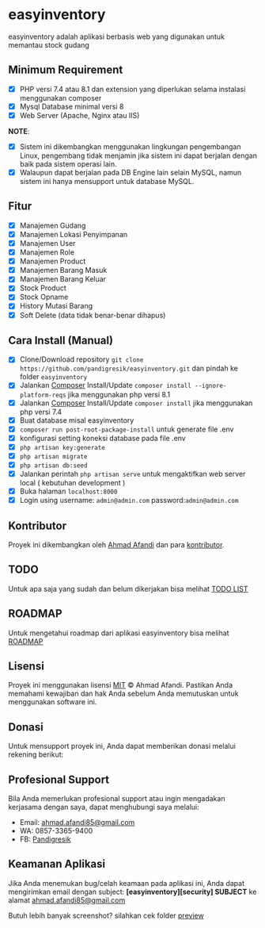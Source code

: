 # easyinventory

easyinventory adalah aplikasi berbasis web yang digunakan untuk memantau stock gudang


## Minimum Requirement

- [x] PHP versi 7.4 atau 8.1 dan extension yang diperlukan selama instalasi menggunakan composer
- [x] Mysql Database minimal versi 8
- [x] Web Server (Apache, Nginx atau IIS)

**NOTE**:

- [x] Sistem ini dikembangkan menggunakan lingkungan pengembangan Linux, pengembang tidak menjamin jika sistem ini dapat berjalan dengan baik pada sistem operasi lain.
- [x] Walaupun dapat berjalan pada DB Engine lain selain MySQL, namun sistem ini hanya mensupport untuk database MySQL.

## Fitur

- [x] Manajemen Gudang
- [x] Manajemen Lokasi Penyimpanan
- [x] Manajemen User
- [x] Manajemen Role
- [x] Manajemen Product
- [x] Manajemen Barang Masuk
- [x] Manajemen Barang Keluar
- [x] Stock Product
- [x] Stock Opname
- [x] History Mutasi Barang
- [x] Soft Delete (data tidak benar-benar dihapus)

## Cara Install (Manual)

- [x] Clone/Download repository `git clone https://github.com/pandigresik/easyinventory.git` dan pindah ke folder `easyinventory`
- [x] Jalankan [Composer](https://getcomposer.org/download) Install/Update `composer install --ignore-platform-reqs` jika menggunakan php versi 8.1
- [x] Jalankan [Composer](https://getcomposer.org/download) Install/Update `composer install` jika menggunakan php versi 7.4
- [x] Buat database misal easyinventory
- [x] `composer run post-root-package-install` untuk generate file .env
- [x] konfigurasi setting koneksi database pada file .env
- [x] `php artisan key:generate`
- [x] `php artisan migrate`
- [x] `php artisan db:seed`
- [x] Jalankan perintah `php artisan serve` untuk mengaktifkan web server local ( kebutuhan development )
- [x] Buka halaman `localhost:8000`
- [x] Login using username: `admin@admin.com` password:`admin@admin.com`

## Kontributor

Proyek ini dikembangkan oleh [Ahmad Afandi](https://github.com/ppandigresik) dan para [kontributor](https://github.com/pandigresik/easyinventory/graphs/contributors).

## TODO

Untuk apa saja yang sudah dan belum dikerjakan bisa melihat [TODO LIST](TODO.md)

## ROADMAP

Untuk mengetahui roadmap dari aplikasi easyinventory bisa melihat [ROADMAP](ROADMAP.md)

## Lisensi

Proyek ini menggunakan lisensi [MIT](https://tldrlegal.com/license/mit-license) &copy; Ahmad Afandi.
Pastikan Anda memahami kewajiban dan hak Anda sebelum Anda memutuskan untuk menggunakan software ini.

## Donasi

Untuk mensupport proyek ini, Anda dapat memberikan donasi melalui rekening berikut:

## Profesional Support

Bila Anda memerlukan profesional support atau ingin mengadakan kerjasama dengan saya, dapat menghubungi saya melalui:

- Email: [ahmad.afandi85@gmail.com](mailto:ahmad.afandi85@gmail.com)
- WA: 0857-3365-9400
- FB: [Pandigresik](https://facebook.com/pandi.cerme)

## Keamanan Aplikasi

Jika Anda menemukan bug/celah keamaan pada aplikasi ini, Anda dapat mengirimkan email dengan subject: **[easyinventory][security] SUBJECT** ke alamat [ahmad.afandi85@gmail.com](mailto:ahmad.afandi85@gmail.com)



Butuh lebih banyak screenshot? silahkan cek folder [preview](preview)
